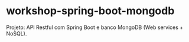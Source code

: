 # workshop-spring-boot-mongodb

Projeto: API Restful com Spring Boot e banco MongoDB (Web services + NoSQL).
